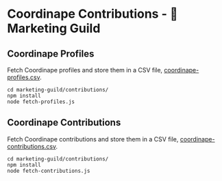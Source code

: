 # Coordinape Contributions - 🎥 Marketing Guild

## Coordinape Profiles

Fetch Coordinape profiles and store them in a CSV file, [coordinape-profiles.csv](coordinape-profiles.csv).

```
cd marketing-guild/contributions/
npm install
node fetch-profiles.js
```

## Coordinape Contributions

Fetch Coordinape contributions and store them in a CSV file, [coordinape-contributions.csv](coordinape-contributions.csv).

```
cd marketing-guild/contributions/
npm install
node fetch-contributions.js
```

